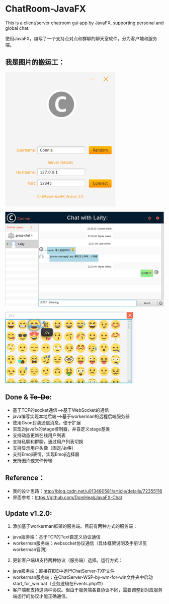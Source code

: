 ChatRoom-JavaFX
===

This is a client/server chatroom gui app by JavaFX, supporting personal and global chat.

使用JavaFX，编写了一个支持点对点和群聊的聊天室软件，分为客户端和服务端。

## 我是图片的搬运工：

![](/screenshots/loginUI.png "LoginUI")

![](/screenshots/chatUI.png "ChatUI")

![](/screenshots/emojiselectorUI.png "EmojiSelectorUI")



## Done & ~~To-Do~~:
* 基于TCP的socket通信——>基于WebSocket的通信
* java编写实现本地后端——>基于workerman的远程后端服务器
* 使用Gson封装通信消息，便于扩展
* 实现对javafx的stage控制器，并自定义stage基类
* 支持动态更新在线用户列表
* 支持私聊和群聊，通过用户列表切换
* 支持显示用户头像（固定/~~上传~~）
* 支持Emoji表情，实现Emoji选择器
* ~~支持图片或文件传输~~

## Reference：
* 我的设计思路：http://blog.csdn.net/u013480581/article/details/72355116
* 界面参考：https://github.com/DomHeal/JavaFX-Chat

## Update v1.2.0:
1. 添加基于workerman框架的服务端。目前有两种方式的服务端：
 * java服务端：基于TCP的Text自定义协议通信
 * workerman服务端：websocket协议通信（具体框架说明及手册详见workerman官网）
2. 更新客户端UI支持两种协议（服务端）选择。运行方式：
 * java服务端：直接在IDE中运行ChatServer-TXP文件
 * workerman服务端：在ChatServer-WSP-by-wm-for-win文件夹中启动start_for_win.bat（业务逻辑在Events.php中）
 * 客户端都支持这两种协议。但由于服务端各自协议不同，需要调整到对应服务端运行的协议才能正确通信。



